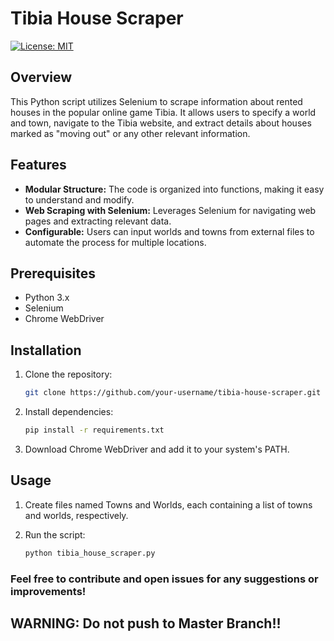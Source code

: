 # Tibia House Scraper

[![License: MIT](https://img.shields.io/badge/License-MIT-yellow.svg)](https://opensource.org/licenses/MIT)

## Overview

This Python script utilizes Selenium to scrape information about rented houses in the popular online game Tibia. It allows users to specify a world and town, navigate to the Tibia website, and extract details about houses marked as "moving out" or any other relevant information.

## Features

- **Modular Structure:** The code is organized into functions, making it easy to understand and modify.
- **Web Scraping with Selenium:** Leverages Selenium for navigating web pages and extracting relevant data.
- **Configurable:** Users can input worlds and towns from external files to automate the process for multiple locations.

## Prerequisites

- Python 3.x
- Selenium
- Chrome WebDriver

## Installation

1. Clone the repository:

   ```bash
   git clone https://github.com/your-username/tibia-house-scraper.git

2. Install dependencies:

   ```bash
   pip install -r requirements.txt

3. Download Chrome WebDriver and add it to your system's PATH.

## Usage
1. Create files named Towns and Worlds, each containing a list of towns and worlds, respectively.

2. Run the script:

   ```bash
   python tibia_house_scraper.py

### Feel free to contribute and open issues for any suggestions or improvements!
## WARNING: Do not push to Master Branch!!